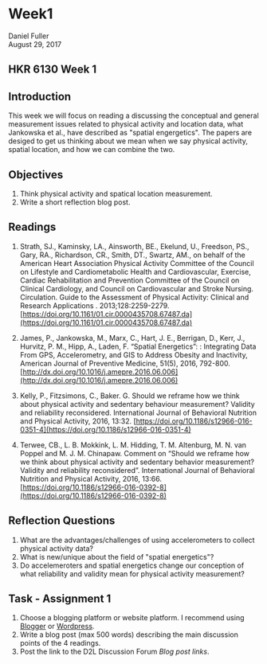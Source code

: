 # Week1
Daniel Fuller  
August 29, 2017  



## HKR 6130 Week 1 

## Introduction

This week we will focus on reading a discussing the conceptual and general measurement issues related to physical activity and location data, what Jankowska et al., have described as "spatial engergetics". The papers are desiged to get us thinking about we mean when we say physical activity, spatial location, and how we can combine the two.

## Objectives

1. Think physical activity and spatical location measurement. 
2. Write a short reflection blog post. 

## Readings 

1. Strath, SJ., Kaminsky, LA., Ainsworth, BE., Ekelund, U., Freedson, PS., Gary, RA., Richardson, CR., Smith, DT., Swartz, AM., on behalf of the American Heart Association Physical Activity Committee of the Council on Lifestyle and Cardiometabolic Health and Cardiovascular, Exercise, Cardiac Rehabilitation and Prevention Committee of the Council on Clinical Cardiology, and Council on Cardiovascular and Stroke Nursing. Circulation. Guide to the Assessment of Physical Activity: Clinical and Research Applications . 2013;128:2259-2279. [https://doi.org/10.1161/01.cir.0000435708.67487.da](https://doi.org/10.1161/01.cir.0000435708.67487.da)

2. James, P., Jankowska, M., Marx, C., Hart, J. E., Berrigan, D., Kerr, J., Hurvitz, P. M.,  Hipp, A.,  Laden, F. “Spatial Energetics”: : Integrating Data From GPS, Accelerometry, and GIS to Address Obesity and Inactivity, American Journal of Preventive Medicine, 51(5), 2016, 792-800.  [http://dx.doi.org/10.1016/j.amepre.2016.06.006](http://dx.doi.org/10.1016/j.amepre.2016.06.006)

3. Kelly, P., Fitzsimons, C., Baker. G. Should we reframe how we think about physical activity and sedentary behaviour measurement? Validity and reliability reconsidered. International Journal of Behavioral Nutrition and Physical Activity, 2016, 13:32. [https://doi.org/10.1186/s12966-016-0351-4](https://doi.org/10.1186/s12966-016-0351-4)

4. Terwee, CB., L. B. Mokkink, L. M. Hidding, T. M. Altenburg, M. N. van Poppel and M. J. M. Chinapaw. Comment on “Should we reframe how we think about physical activity and sedentary behavior measurement? Validity and reliability reconsidered”. International Journal of Behavioral Nutrition and Physical Activity, 2016, 13:66. [https://doi.org/10.1186/s12966-016-0392-8](https://doi.org/10.1186/s12966-016-0392-8)

## Reflection Questions

1. What are the advantages/challenges of using accelerometers to collect physical activity data?
2. What is new/unique about the field of "spatial energetics"?
3. Do accelemeroters and spatial energetics change our conception of what reliability and validity mean for physical activity measurement?

## Task - Assignment 1

1. Choose a blogging platform or website platform. I recommend using [Blogger](https://www.blogger.com/) or [Wordpress](https://wordpress.com/). 
2. Write a blog post (max 500 words) describing the main discussion points of the 4 readings.
3. Post the link to the D2L Discussion Forum *Blog post links*.
